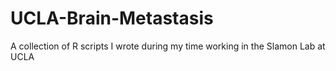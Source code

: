 # UCLA-Brain-Metastasis
A collection of R scripts I wrote during my time working in the Slamon Lab at UCLA 

